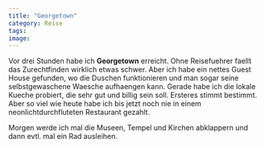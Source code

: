 ```yaml
---
title: "Georgetown"
category: Reise
tags: 
image: 
---
```


Vor drei Stunden habe ich **Georgetown** erreicht. Ohne Reisefuehrer faellt das Zurechtfinden wirklich etwas schwer. Aber ich habe ein nettes Guest House gefunden, wo die Duschen funktionieren und man sogar seine selbstgewaschene Waesche aufhaengen kann. Gerade habe ich die lokale Kueche probiert, die sehr gut und billig sein soll. Ersteres stimmt bestimmt. Aber so viel wie heute habe ich bis jetzt noch nie in einem neonlichtdurchfluteten Restaurant gezahlt.

Morgen werde ich mal die Museen, Tempel und Kirchen abklappern und dann evtl. mal ein Rad ausleihen.


